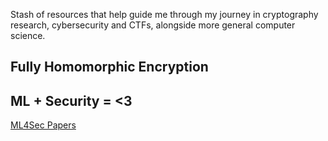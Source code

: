 Stash of resources that help guide me through my journey in cryptography research, cybersecurity and CTFs, alongside more general computer science.

## Fully Homomorphic Encryption


## ML + Security = <3
[ML4Sec Papers](https://github.com/strongcourage/ML4Sec-papers)
